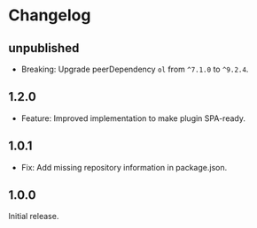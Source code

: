 # Changelog

## unpublished

- Breaking: Upgrade peerDependency `ol` from `^7.1.0` to `^9.2.4`.

## 1.2.0

- Feature: Improved implementation to make plugin SPA-ready.

## 1.0.1

- Fix: Add missing repository information in package.json.

## 1.0.0

Initial release.
